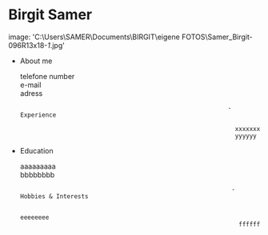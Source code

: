 # Birgit Samer                                 
image: 'C:\Users\SAMER\Documents\BIRGIT\eigene FOTOS\Samer_Birgit-096R13x18-_1_.jpg'

- About me 
  
  telefone number  
  e-mail   
  adress
  
                                                                - Experience

                                                                  xxxxxxx  
                                                                  yyyyyy
  
- Education

  aaaaaaaaa  
  bbbbbbbb 
 
                                                                 - Hobbies & Interests

                                                                   eeeeeeee  
                                                                   ffffff
 
 
